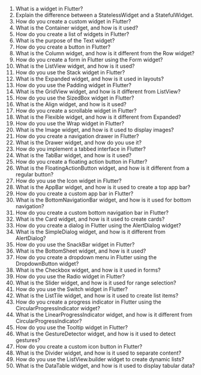 1. What is a widget in Flutter?
2. Explain the difference between a StatelessWidget and a StatefulWidget.
3. How do you create a custom widget in Flutter?
4. What is the Container widget, and how is it used?
5. How do you create a list of widgets in Flutter?
6. What is the purpose of the Text widget?
7. How do you create a button in Flutter?
8. What is the Column widget, and how is it different from the Row widget?
9. How do you create a form in Flutter using the Form widget?
10. What is the ListView widget, and how is it used?
11. How do you use the Stack widget in Flutter?
12. What is the Expanded widget, and how is it used in layouts?
13. How do you use the Padding widget in Flutter?
14. What is the GridView widget, and how is it different from ListView?
15. How do you use the SizedBox widget in Flutter?
16. What is the Align widget, and how is it used?
17. How do you create a scrollable widget in Flutter?
18. What is the Flexible widget, and how is it different from Expanded?
19. How do you use the Wrap widget in Flutter?
20. What is the Image widget, and how is it used to display images?
21. How do you create a navigation drawer in Flutter?
22. What is the Drawer widget, and how do you use it?
23. How do you implement a tabbed interface in Flutter?
24. What is the TabBar widget, and how is it used?
25. How do you create a floating action button in Flutter?
26. What is the FloatingActionButton widget, and how is it different from a regular button?
27. How do you use the Icon widget in Flutter?
28. What is the AppBar widget, and how is it used to create a top app bar?
29. How do you create a custom app bar in Flutter?
30. What is the BottomNavigationBar widget, and how is it used for bottom navigation?
31. How do you create a custom bottom navigation bar in Flutter?
32. What is the Card widget, and how is it used to create cards?
33. How do you create a dialog in Flutter using the AlertDialog widget?
34. What is the SimpleDialog widget, and how is it different from AlertDialog?
35. How do you use the SnackBar widget in Flutter?
36. What is the BottomSheet widget, and how is it used?
37. How do you create a dropdown menu in Flutter using the DropdownButton widget?
38. What is the Checkbox widget, and how is it used in forms?
39. How do you use the Radio widget in Flutter?
40. What is the Slider widget, and how is it used for range selection?
41. How do you use the Switch widget in Flutter?
42. What is the ListTile widget, and how is it used to create list items?
43. How do you create a progress indicator in Flutter using the CircularProgressIndicator widget?
44. What is the LinearProgressIndicator widget, and how is it different from CircularProgressIndicator?
45. How do you use the Tooltip widget in Flutter?
46. What is the GestureDetector widget, and how is it used to detect gestures?
47. How do you create a custom icon button in Flutter?
48. What is the Divider widget, and how is it used to separate content?
49. How do you use the ListView.builder widget to create dynamic lists?
50. What is the DataTable widget, and how is it used to display tabular data?
